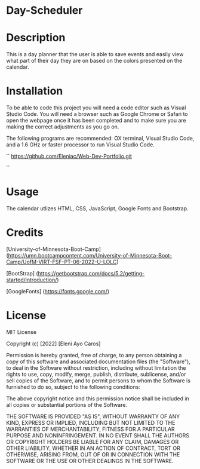 # Day-Scheduler

# Description
This is a day planner that the user is able to save events and easily view what part of their day they are on based on the colors presented on the calendar.

# Installation
To be able to code this project you will need a code editor such as Visual Studio Code. You will need a browser such as Google Chrome or Safari to open the webpage once it has been completed and to make sure you are making the correct adjustments as you go on.

The following programs are recommended: OX terminal, Visual Studio Code, and a 1.6 GHz or faster processor to run Visual Studio Code.

``
https://github.com/Eleniac/Web-Dev-Portfolio.git

``


# Usage
The calendar utlizes HTML, CSS, JavaScript, Google Fonts and Bootstrap. 

# Credits

[University-of-Minnesota-Boot-Camp] (https://umn.bootcampcontent.com/University-of-Minnesota-Boot-Camp/UofM-VIRT-FSF-PT-06-2022-U-LOLC)

[BootStrap] (https://getbootstrap.com/docs/5.2/getting-started/introduction/)

[GoogleFonts] (https://fonts.google.com/)


# License
MIT License

Copyright (c) [2022] [Eleni Ayo Caros]

Permission is hereby granted, free of charge, to any person obtaining a copy
of this software and associated documentation files (the "Software"), to deal
in the Software without restriction, including without limitation the rights
to use, copy, modify, merge, publish, distribute, sublicense, and/or sell
copies of the Software, and to permit persons to whom the Software is
furnished to do so, subject to the following conditions:

The above copyright notice and this permission notice shall be included in all
copies or substantial portions of the Software.

THE SOFTWARE IS PROVIDED "AS IS", WITHOUT WARRANTY OF ANY KIND, EXPRESS OR
IMPLIED, INCLUDING BUT NOT LIMITED TO THE WARRANTIES OF MERCHANTABILITY,
FITNESS FOR A PARTICULAR PURPOSE AND NONINFRINGEMENT. IN NO EVENT SHALL THE
AUTHORS OR COPYRIGHT HOLDERS BE LIABLE FOR ANY CLAIM, DAMAGES OR OTHER
LIABILITY, WHETHER IN AN ACTION OF CONTRACT, TORT OR OTHERWISE, ARISING FROM,
OUT OF OR IN CONNECTION WITH THE SOFTWARE OR THE USE OR OTHER DEALINGS IN THE
SOFTWARE.